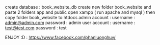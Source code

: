 create database : book_website_db
create new folder book_website and paste 2 folders app and public
open xampp ( run apache and mysql ) then copy folder book_website to htdocs
admin account :
	username : admin@admin.com
	password : admin
user account :
	username : test@test.com
	password : test

ENJOY :D : https://www.facebook.com/phanluonghuy/
